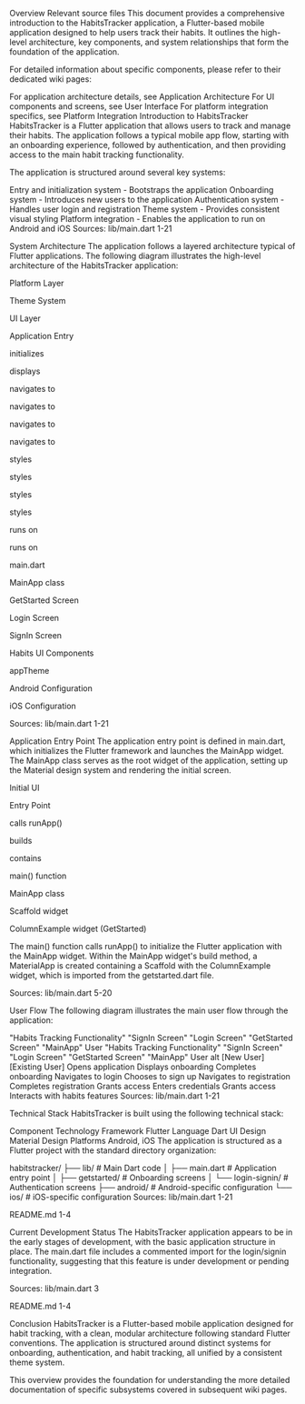 Overview
Relevant source files
This document provides a comprehensive introduction to the HabitsTracker application, a Flutter-based mobile application designed to help users track their habits. It outlines the high-level architecture, key components, and system relationships that form the foundation of the application.

For detailed information about specific components, please refer to their dedicated wiki pages:

For application architecture details, see Application Architecture
For UI components and screens, see User Interface
For platform integration specifics, see Platform Integration
Introduction to HabitsTracker
HabitsTracker is a Flutter application that allows users to track and manage their habits. The application follows a typical mobile app flow, starting with an onboarding experience, followed by authentication, and then providing access to the main habit tracking functionality.

The application is structured around several key systems:

Entry and initialization system - Bootstraps the application
Onboarding system - Introduces new users to the application
Authentication system - Handles user login and registration
Theme system - Provides consistent visual styling
Platform integration - Enables the application to run on Android and iOS
Sources: 
lib/main.dart
1-21

System Architecture
The application follows a layered architecture typical of Flutter applications. The following diagram illustrates the high-level architecture of the HabitsTracker application:

Platform Layer

Theme System

UI Layer

Application Entry

initializes

displays

navigates to

navigates to

navigates to

navigates to

styles

styles

styles

styles

runs on

runs on

main.dart

MainApp class

GetStarted Screen

Login Screen

SignIn Screen

Habits UI Components

appTheme

Android Configuration

iOS Configuration

Sources: 
lib/main.dart
1-21

Application Entry Point
The application entry point is defined in main.dart, which initializes the Flutter framework and launches the MainApp widget. The MainApp class serves as the root widget of the application, setting up the Material design system and rendering the initial screen.

Initial UI

Entry Point

calls runApp()

builds

contains

main() function

MainApp class

Scaffold widget

ColumnExample widget (GetStarted)

The main() function calls runApp() to initialize the Flutter application with the MainApp widget. Within the MainApp widget's build method, a MaterialApp is created containing a Scaffold with the ColumnExample widget, which is imported from the getstarted.dart file.

Sources: 
lib/main.dart
5-20

User Flow
The following diagram illustrates the main user flow through the application:

"Habits Tracking Functionality"
"SignIn Screen"
"Login Screen"
"GetStarted Screen"
"MainApp"
User
"Habits Tracking Functionality"
"SignIn Screen"
"Login Screen"
"GetStarted Screen"
"MainApp"
User
alt
[New User]
[Existing User]
Opens application
Displays onboarding
Completes onboarding
Navigates to login
Chooses to sign up
Navigates to registration
Completes registration
Grants access
Enters credentials
Grants access
Interacts with habits features
Sources: 
lib/main.dart
1-21

Technical Stack
HabitsTracker is built using the following technical stack:

Component	Technology
Framework	Flutter
Language	Dart
UI Design	Material Design
Platforms	Android, iOS
The application is structured as a Flutter project with the standard directory organization:

habitstracker/
├── lib/                  # Main Dart code
│   ├── main.dart         # Application entry point
│   ├── getstarted/       # Onboarding screens
│   └── login-signin/     # Authentication screens
├── android/              # Android-specific configuration
└── ios/                  # iOS-specific configuration
Sources: 
lib/main.dart
1-21
 
README.md
1-4

Current Development Status
The HabitsTracker application appears to be in the early stages of development, with the basic application structure in place. The main.dart file includes a commented import for the login/signin functionality, suggesting that this feature is under development or pending integration.

Sources: 
lib/main.dart
3
 
README.md
1-4

Conclusion
HabitsTracker is a Flutter-based mobile application designed for habit tracking, with a clean, modular architecture following standard Flutter conventions. The application is structured around distinct systems for onboarding, authentication, and habit tracking, all unified by a consistent theme system.

This overview provides the foundation for understanding the more detailed documentation of specific subsystems covered in subsequent wiki pages.

